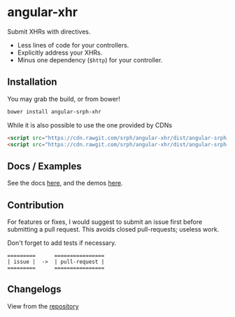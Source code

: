 angular-xhr
==============

Submit XHRs with directives.

- Less lines of code for your controllers.
- Explicitly address your XHRs.
- Minus one dependency (```$http```) for your controller.

## Installation

You may grab the build, or from bower!

```bash
bower install angular-srph-xhr
```

While it is also possible to use the one provided by CDNs

```html
<script src="https://cdn.rawgit.com/srph/angular-xhr/dist/angular-srph-xhr.js"></script>
<script src="https://cdn.rawgit.com/srph/angular-xhr/dist/angular-srph-xhr.min.js"></script>
```

## Docs / Examples

See the docs [here](https://srph.github.io/reference.html), and the demos [here](https://srph.github.io/angular-xhr/).

## Contribution

For features or fixes, I would suggest to submit an issue first before submitting a pull request. This avoids closed pull-requests; useless work.

Don't forget to add tests if necessary.

```
=========      ================
| issue |  ->  | pull-request |
=========      ================
```

## Changelogs

View from the [repository](https://github.com/srph/angular-xhr/blob/gh-pages/CHANGELOG.md)